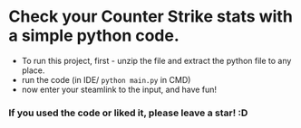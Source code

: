 # Check your Counter Strike stats with a simple python code.

- To run this project, first - unzip the file and extract the python file to any place.
- run the code (in IDE/ `python main.py` in CMD)
- now enter your steamlink to the input, and have fun!

### If you used the code or liked it, please leave a star! :D